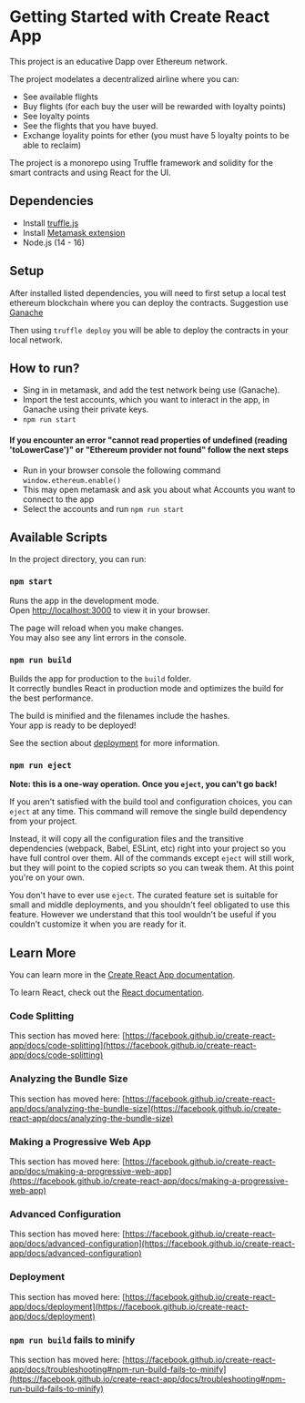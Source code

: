 # Getting Started with Create React App
This project is an educative Dapp over Ethereum network.

The project modelates a decentralized airline where you can:
- See available flights
- Buy flights (for each buy the user will be rewarded with loyalty points)
- See loyalty points
- See the flights that you have buyed.
- Exchange loyality points for ether (you must have 5 loyalty points to be able to reclaim)

The project is a monorepo using Truffle framework and solidity for the smart contracts and using React for the UI.

## Dependencies
- Install [truffle.js](https://trufflesuite.com/)
- Install [Metamask extension](https://chrome.google.com/webstore/detail/metamask/nkbihfbeogaeaoehlefnkodbefgpgknn?hl=en)
- Node.js (14 - 16)
## Setup
After installed listed dependencies, you will need to first setup a local test ethereum blockchain where you can deploy the contracts. Suggestion use [Ganache](https://trufflesuite.com/ganache/)

Then using `truffle deploy` you will be able to deploy the contracts in your local network.

## How to run?
- Sing in in metamask, and add the test network being use (Ganache).
- Import the test accounts, which you want to interact in the app, in Ganache using their private keys.
- ```npm run start```
#### If you encounter an error "cannot read properties of undefined (reading 'toLowerCase')" or "Ethereum provider not found" follow the next steps
- Run in your browser console the following command `window.ethereum.enable()`
- This may open metamask and ask you about what Accounts you want to connect to the app
- Select the accounts and run `npm run start`

## Available Scripts

In the project directory, you can run:

### `npm start`

Runs the app in the development mode.\
Open [http://localhost:3000](http://localhost:3000) to view it in your browser.

The page will reload when you make changes.\
You may also see any lint errors in the console.

### `npm run build`

Builds the app for production to the `build` folder.\
It correctly bundles React in production mode and optimizes the build for the best performance.

The build is minified and the filenames include the hashes.\
Your app is ready to be deployed!

See the section about [deployment](https://facebook.github.io/create-react-app/docs/deployment) for more information.

### `npm run eject`

**Note: this is a one-way operation. Once you `eject`, you can't go back!**

If you aren't satisfied with the build tool and configuration choices, you can `eject` at any time. This command will remove the single build dependency from your project.

Instead, it will copy all the configuration files and the transitive dependencies (webpack, Babel, ESLint, etc) right into your project so you have full control over them. All of the commands except `eject` will still work, but they will point to the copied scripts so you can tweak them. At this point you're on your own.

You don't have to ever use `eject`. The curated feature set is suitable for small and middle deployments, and you shouldn't feel obligated to use this feature. However we understand that this tool wouldn't be useful if you couldn't customize it when you are ready for it.

## Learn More

You can learn more in the [Create React App documentation](https://facebook.github.io/create-react-app/docs/getting-started).

To learn React, check out the [React documentation](https://reactjs.org/).

### Code Splitting

This section has moved here: [https://facebook.github.io/create-react-app/docs/code-splitting](https://facebook.github.io/create-react-app/docs/code-splitting)

### Analyzing the Bundle Size

This section has moved here: [https://facebook.github.io/create-react-app/docs/analyzing-the-bundle-size](https://facebook.github.io/create-react-app/docs/analyzing-the-bundle-size)

### Making a Progressive Web App

This section has moved here: [https://facebook.github.io/create-react-app/docs/making-a-progressive-web-app](https://facebook.github.io/create-react-app/docs/making-a-progressive-web-app)

### Advanced Configuration

This section has moved here: [https://facebook.github.io/create-react-app/docs/advanced-configuration](https://facebook.github.io/create-react-app/docs/advanced-configuration)

### Deployment

This section has moved here: [https://facebook.github.io/create-react-app/docs/deployment](https://facebook.github.io/create-react-app/docs/deployment)

### `npm run build` fails to minify

This section has moved here: [https://facebook.github.io/create-react-app/docs/troubleshooting#npm-run-build-fails-to-minify](https://facebook.github.io/create-react-app/docs/troubleshooting#npm-run-build-fails-to-minify)
